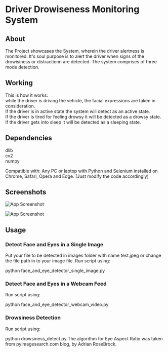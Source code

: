 
# Driver Drowiseness Monitoring System




## About
The Project showcases the System, wherein the driver alertness is monitored. It's soul purpose is to alert the driver when signs of the drowisiness or distractionn are detected.
The system comprises of three mode detection.


## Working

This is how it works:  
while the driver is driving the vehicle, the facial expressions are taken in consideration.  
If the driver is in active state the system will detect as an active state.  
If the driver is tired for feeling drowsy it will be detected as a drowsy state.  
If the driver gets into sleep it will be detected as a sleeping state.  



    
## Dependencies
dlib  
cv2  
numpy  


  
Compatible with: Any PC or laptop with Python and Selenium installed on Chrome, Safari, Opera and Edge. (Just modify the code accordingly)
## Screenshots

![App Screenshot](https://www.linkpicture.com/q/Screenshot-2023-01-06-at-11.38.18-PM_2.png)

![App Screenshot](https://www.linkpicture.com/q/Screenshot-2023-01-06-at-11.38.02-PM.png)


## Usage

### Detect Face and Eyes in a Single Image  
Put your file to be detected in images folder with name test.jpeg or change the file path in to your image file.
Run script using:

python face_and_eye_detector_single_image.py     

### Detect Face and Eyes in a Webcam Feed
Run script using:

python face_and_eye_detector_webcam_video.py  

### Drowsiness Detection
Run script using:

python drowsiness_detect.py
The algorithm for Eye Aspect Ratio was taken from pyimagesearch.com blog, by Adrian RoseBrock.
